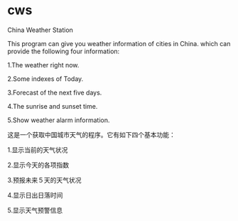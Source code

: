 # cws
China Weather Station

This program can give you weather information of cities in China.
which can provide the following four information:

1.The weather right now.

2.Some indexes of Today.

3.Forecast of the next five days.

4.The sunrise and sunset time.

5.Show weather alarm information.

这是一个获取中国城市天气的程序。它有如下四个基本功能：

1.显示当前的天气状况

2.显示今天的各项指数

3.预报未来５天的天气状况

4.显示日出日落时间

5.显示天气预警信息



